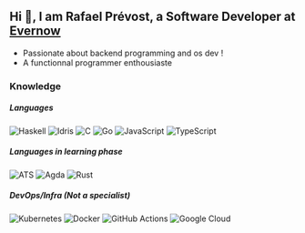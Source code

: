 ## Hi 👋, I am Rafael Prévost, a Software Developer at [Evernow](https://www.evernow.com) 

- Passionate about backend programming and os dev !
- A functionnal programmer enthousiaste 

### Knowledge

##### Languages
![Haskell](https://img.shields.io/badge/haskell-%23239120.svg?style=for-the-badge&logo=haskell&logoColor=white)
![Idris](https://img.shields.io/badge/idris-%23239120.svg?style=for-the-badge&logo=idris&logoColor=white)
![C](https://img.shields.io/badge/c-%23239120.svg?style=for-the-badge&logo=c&logoColor=white)
![Go](https://img.shields.io/badge/go-%2300ADD8.svg?style=for-the-badge&logo=go&logoColor=white)
![JavaScript](https://img.shields.io/badge/javascript-%23323330.svg?style=for-the-badge&logo=javascript&logoColor=%23F7DF1E)
![TypeScript](https://img.shields.io/badge/typescript-%23007ACC.svg?style=for-the-badge&logo=typescript&logoColor=white)

##### Languages in learning phase

![ATS](https://img.shields.io/badge/ats-%23239120.svg?style=for-the-badge&logo=ats&logoColor=white)
![Agda](https://img.shields.io/badge/agda-%23239120.svg?style=for-the-badge&logo=agda&logoColor=white)
![Rust](https://img.shields.io/badge/rust-%23239120.svg?style=for-the-badge&logo=rust&logoColor=white)

##### DevOps/Infra (Not a specialist)
![Kubernetes](https://img.shields.io/badge/kubernetes-%23326ce5.svg?style=for-the-badge&logo=kubernetes&logoColor=white)
![Docker](https://img.shields.io/badge/docker-%230db7ed.svg?style=for-the-badge&logo=docker&logoColor=white)
![GitHub Actions](https://img.shields.io/badge/github%20actions-%232671E5.svg?style=for-the-badge&logo=githubactions&logoColor=white)
![Google Cloud](https://img.shields.io/badge/GoogleCloud-%234285F4.svg?style=for-the-badge&logo=google-cloud&logoColor=white)


